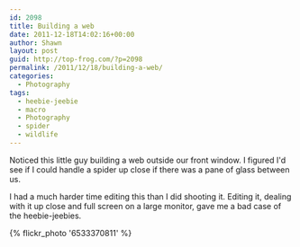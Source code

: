 ```yaml
---
id: 2098
title: Building a web
date: 2011-12-18T14:02:16+00:00
author: Shawn
layout: post
guid: http://top-frog.com/?p=2098
permalink: /2011/12/18/building-a-web/
categories:
  - Photography
tags:
  - heebie-jeebie
  - macro
  - Photography
  - spider
  - wildlife
---
```

Noticed this little guy building a web outside our front window. I figured I'd see if I could handle a spider up close if there was a pane of glass between us.

I had a much harder time editing this than I did shooting it. Editing it, dealing with it up close and full screen on a large monitor, gave me a bad case of the heebie-jeebies.

{% flickr_photo '6533370811' %}